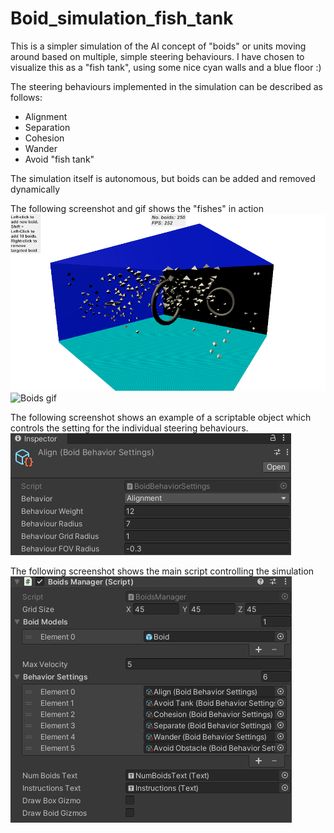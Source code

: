 # Boid_simulation_fish_tank

This is a simpler simulation of the AI concept of "boids" or units moving around based on multiple, simple steering behaviours.
I have chosen to visualize this as a "fish tank", using some nice cyan walls and a blue floor :)

The steering behaviours implemented in the simulation can be described as follows:
* Alignment
* Separation
* Cohesion
* Wander
* Avoid "fish tank"

The simulation itself is autonomous, but boids can be added and removed dynamically

The following screenshot and gif shows the "fishes" in action
![Boids](/images/boids_active_simulation_example.png)
![Boids gif](/images/Boids_active_simulation.gif)

The following screenshot shows an example of a scriptable object which controls the setting for the individual steering behaviours.
![Gridmanager](/images/boid_scriptable_object_align.png)

The following screenshot shows the main script controlling the simulation
![Boidmanager](/images/boids_manager_script.png)
